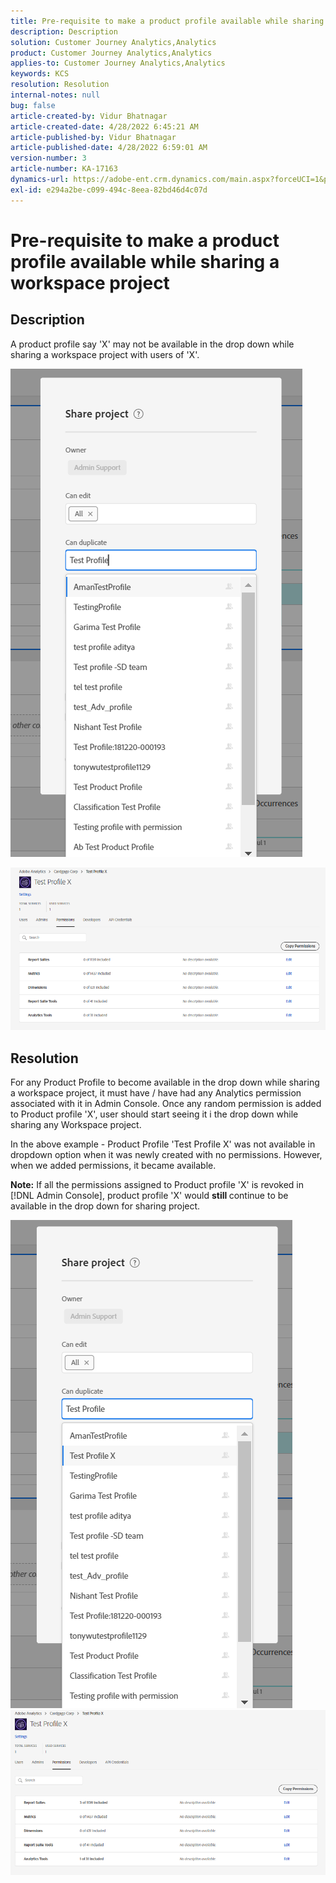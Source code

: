 ```yaml
---
title: Pre-requisite to make a product profile available while sharing a workspace project
description: Description
solution: Customer Journey Analytics,Analytics
product: Customer Journey Analytics,Analytics
applies-to: Customer Journey Analytics,Analytics
keywords: KCS
resolution: Resolution
internal-notes: null
bug: false
article-created-by: Vidur Bhatnagar
article-created-date: 4/28/2022 6:45:21 AM
article-published-by: Vidur Bhatnagar
article-published-date: 4/28/2022 6:59:01 AM
version-number: 3
article-number: KA-17163
dynamics-url: https://adobe-ent.crm.dynamics.com/main.aspx?forceUCI=1&pagetype=entityrecord&etn=knowledgearticle&id=1f1e07c1-bec6-ec11-a7b6-0022480a1d64
exl-id: e294a2be-c099-494c-8eea-82bd46d4c07d
---
```

# Pre-requisite to make a product profile available while sharing a workspace project

## Description


A product profile say 'X' may not be available in the drop down while sharing a workspace project with users of 'X'.





![](assets/___201e07c1-bec6-ec11-a7b6-0022480a1d64___.png)

![](assets/___251e07c1-bec6-ec11-a7b6-0022480a1d64___.png)


## Resolution


For any Product Profile to become available in the drop down while sharing a workspace project, it must have / have had any Analytics permission associated with it in Admin Console. Once any random permission is added to Product profile 'X', user should start seeing it i the drop down while sharing any Workspace project.

In the above example - Product Profile 'Test Profile X' was not available in dropdown option when it was newly created with no permissions. However, when we added permissions, it became available.

<b>Note:</b> If all the permissions assigned to Product profile 'X' is revoked in [!DNL Admin Console], product profile 'X' would <b>still </b>continue to be available in the drop down for sharing project.

![](assets/30693c56-ceef-eb11-bacb-0022480a5901.png)     ![](assets/c4b23919-ceef-eb11-bacb-0022480a5901.png)
